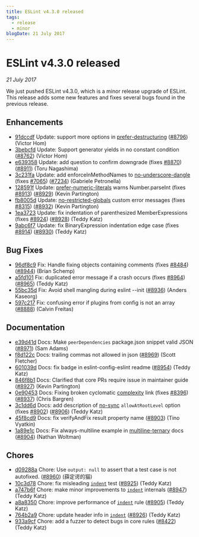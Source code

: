 ```yaml
---
title: ESLint v4.3.0 released
tags:
  - release
  - minor
blogDate: 21 July 2017
---
```

# ESLint v4.3.0 released

_21 July 2017_

We just pushed ESLint v4.3.0, which is a minor release upgrade of ESLint. This release adds some new features and fixes several bugs found in the previous release.








## Enhancements


* [91dccdf](https://github.com/eslint/eslint/commit/91dccdf) Update: support more options in [prefer-destructuring](/docs/rules/prefer-destructuring) ([#8796](https://github.com/eslint/eslint/issues/8796)) (Victor Hom)
* [3bebcfd](https://github.com/eslint/eslint/commit/3bebcfd) Update: Support generator yields in no constant condition ([#8762](https://github.com/eslint/eslint/issues/8762)) (Victor Hom)
* [e639358](https://github.com/eslint/eslint/commit/e639358) Update: add question to confirm downgrade (fixes [#8870](https://github.com/eslint/eslint/issues/8870)) ([#8911](https://github.com/eslint/eslint/issues/8911)) (Toru Nagashima)
* [3c231fa](https://github.com/eslint/eslint/commit/3c231fa) Update: add enforceInMethodNames to [no-underscore-dangle](/docs/rules/no-underscore-dangle) (fixes [#7065](https://github.com/eslint/eslint/issues/7065)) ([#7234](https://github.com/eslint/eslint/issues/7234)) (Gabriele Petronella)
* [128591f](https://github.com/eslint/eslint/commit/128591f) Update: [prefer-numeric-literals](/docs/rules/prefer-numeric-literals) warns Number.parseInt (fixes [#8913](https://github.com/eslint/eslint/issues/8913)) ([#8929](https://github.com/eslint/eslint/issues/8929)) (Kevin Partington)
* [fb8005d](https://github.com/eslint/eslint/commit/fb8005d) Update: [no-restricted-globals](/docs/rules/no-restricted-globals) custom error messages (fixes [#8315](https://github.com/eslint/eslint/issues/8315)) ([#8932](https://github.com/eslint/eslint/issues/8932)) (Kevin Partington)
* [1ea3723](https://github.com/eslint/eslint/commit/1ea3723) Update: fix indentation of parenthesized MemberExpressions (fixes [#8924](https://github.com/eslint/eslint/issues/8924)) ([#8928](https://github.com/eslint/eslint/issues/8928)) (Teddy Katz)
* [9abc6f7](https://github.com/eslint/eslint/commit/9abc6f7) Update: fix BinaryExpression indentation edge case (fixes [#8914](https://github.com/eslint/eslint/issues/8914)) ([#8930](https://github.com/eslint/eslint/issues/8930)) (Teddy Katz)




## Bug Fixes


* [96df8c9](https://github.com/eslint/eslint/commit/96df8c9) Fix: Handle fixing objects containing comments (fixes [#8484](https://github.com/eslint/eslint/issues/8484)) ([#8944](https://github.com/eslint/eslint/issues/8944)) (Brian Schemp)
* [a5fd101](https://github.com/eslint/eslint/commit/a5fd101) Fix: duplicated error message if a crash occurs (fixes [#8964](https://github.com/eslint/eslint/issues/8964)) ([#8965](https://github.com/eslint/eslint/issues/8965)) (Teddy Katz)
* [55bc35d](https://github.com/eslint/eslint/commit/55bc35d) Fix: Avoid shell mangling during eslint --init ([#8936](https://github.com/eslint/eslint/issues/8936)) (Anders Kaseorg)
* [597c217](https://github.com/eslint/eslint/commit/597c217) Fix: confusing error if plugins from config is not an array ([#8888](https://github.com/eslint/eslint/issues/8888)) (Calvin Freitas)




## Documentation


* [e39d41d](https://github.com/eslint/eslint/commit/e39d41d) Docs: Make `peerDependencies` package.json snippet valid JSON ([#8971](https://github.com/eslint/eslint/issues/8971)) (Sam Adams)
* [f8d122c](https://github.com/eslint/eslint/commit/f8d122c) Docs: trailing commas not allowed in json ([#8969](https://github.com/eslint/eslint/issues/8969)) (Scott Fletcher)
* [601039d](https://github.com/eslint/eslint/commit/601039d) Docs: fix badge in eslint-config-eslint readme ([#8954](https://github.com/eslint/eslint/issues/8954)) (Teddy Katz)
* [846f8b1](https://github.com/eslint/eslint/commit/846f8b1) Docs: Clarified that core PRs require issue in maintainer guide ([#8927](https://github.com/eslint/eslint/issues/8927)) (Kevin Partington)
* [0e90453](https://github.com/eslint/eslint/commit/0e90453) Docs: Fixing broken cyclomatic [complexity](/docs/rules/complexity) link (fixes [#8396](https://github.com/eslint/eslint/issues/8396)) ([#8937](https://github.com/eslint/eslint/issues/8937)) (Chris Bargren)
* [3c1dd6d](https://github.com/eslint/eslint/commit/3c1dd6d) Docs: add description of [no-sync](/docs/rules/no-sync) `allowAtRootLevel` option (fixes [#8902](https://github.com/eslint/eslint/issues/8902)) ([#8906](https://github.com/eslint/eslint/issues/8906)) (Teddy Katz)
* [45f8cd9](https://github.com/eslint/eslint/commit/45f8cd9) Docs: fix verifyAndFix result property name ([#8903](https://github.com/eslint/eslint/issues/8903)) (Tino Vyatkin)
* [1a89e1c](https://github.com/eslint/eslint/commit/1a89e1c) Docs: Fix always-multiline example in [multiline-ternary](/docs/rules/multiline-ternary) docs ([#8904](https://github.com/eslint/eslint/issues/8904)) (Nathan Woltman)








## Chores


* [d09288a](https://github.com/eslint/eslint/commit/d09288a) Chore: Use `output: null` to assert that a test case is not autofixed. ([#8960](https://github.com/eslint/eslint/issues/8960)) (薛定谔的猫)
* [10c3d78](https://github.com/eslint/eslint/commit/10c3d78) Chore: fix misleading [`indent`](/docs/rules/indent) test ([#8925](https://github.com/eslint/eslint/issues/8925)) (Teddy Katz)
* [a747b6f](https://github.com/eslint/eslint/commit/a747b6f) Chore: make minor improvements to [`indent`](/docs/rules/indent) internals ([#8947](https://github.com/eslint/eslint/issues/8947)) (Teddy Katz)
* [a8a8350](https://github.com/eslint/eslint/commit/a8a8350) Chore: improve performance of [`indent`](/docs/rules/indent) rule ([#8905](https://github.com/eslint/eslint/issues/8905)) (Teddy Katz)
* [764b2a9](https://github.com/eslint/eslint/commit/764b2a9) Chore: update header info in [`indent`](/docs/rules/indent) ([#8926](https://github.com/eslint/eslint/issues/8926)) (Teddy Katz)
* [933a9cf](https://github.com/eslint/eslint/commit/933a9cf) Chore: add a fuzzer to detect bugs in core rules ([#8422](https://github.com/eslint/eslint/issues/8422)) (Teddy Katz)
